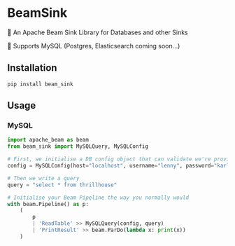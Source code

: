 # BeamSink

🤖 An Apache Beam Sink Library for Databases and other Sinks

🐘 Supports MySQL (Postgres, Elasticsearch coming soon...)

## Installation

```shell script
pip install beam_sink
```

## Usage
### MySQL

```python
import apache_beam as beam
from beam_sink import MySQLQuery, MySQLConfig

# First, we initialise a DB config object that can validate we're providing the right information
config = MySQLConfig(host="localhost", username="lenny", password="karl", database="springfield")

# Then we write a query 
query = "select * from thrillhouse"

# Initialise your Beam Pipeline the way you normally would
with beam.Pipeline() as p:
    (
        p 
        | 'ReadTable' >> MySQLQuery(config, query)
        | 'PrintResult' >> beam.ParDo(lambda x: print(x))
    )

```
